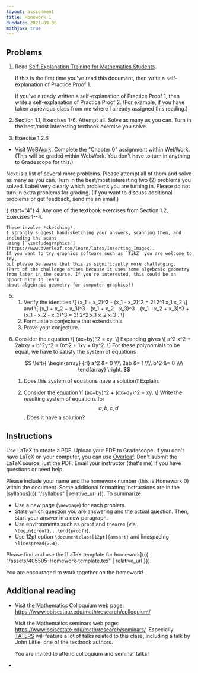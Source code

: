 ```yaml
---
layout: assignment
title: Homework 1
duedate: 2021-09-06
mathjax: true
---
```





## Problems


1.  Read [Self-Explanation Training for Mathematics Students](
    https://www.lboro.ac.uk/media/media/schoolanddepartments/mathematics-education-centre/downloads/research/SE-booklet.pdf).
    
    If this is the first time you've read this document,
    then write a self-explanation of Practice Proof 1.
    
    If you've already written a self-explanation of Practice Proof 1,
    then write a self-explanation of Practice Proof 2.
    (For example, if you have taken a previous class from me where I already assigned this reading.)

2.  Section 1.1, Exercises 1-6: Attempt all. Solve as many as you can.
    Turn in the best/most interesting textbook exercise you solve.

3.  Exercise 1.2.6

+   Visit [WeBWork](https://calculus.boisestate.edu/webwork2).
    Complete the "Chapter 0" assignment within WebWork.
    (This will be graded within WebWork. You don't have to turn in anything to Gradescope for this.)

Next is a list of several more problems.
Please attempt all of them and solve as many as you can.
Turn in the best/most interesting two (2) problems you solved.
Label very clearly which problems you are turning in.
Please do not turn in extra problems for grading.
(If you want to discuss additional problems or get feedback, send me an email.)

{:start="4"}
4.  Any one of the textbook exercises from Section 1.2, Exercises 1--4.

    These involve *sketching*.
    I strongly suggest hand-sketching your answers, scanning them, and including the scans
    using [`\includegraphics`](https://www.overleaf.com/learn/latex/Inserting_Images).
    If you want to try graphics software such as `TikZ` you are welcome to try,
    but please be aware that this is significantly more challenging.
    (Part of the challenge arises because it uses some algebraic geometry
    from later in the course. If you're interested, this could be an opportunity to learn
    about algebraic geometry for computer graphics!)


5.  1.  Verify the identities \\[ (x_1 + x_2)^2 - (x_1 - x_2)^2 = 2! 2^1 x_1 x_2 \\]
        and \\[ (x_1 + x_2 + x_3)^3 - (x_1 + x_2 - x_3)^3 - (x_1 - x_2 + x_3)^3 + (x_1 - x_2 - x_3)^3
        = 3! 2^2 x_1 x_2 x_3 . \\]
    2.  Formulate a conjecture that extends this.
    3.  Prove your conjecture.

6.  Consider the equation \\[ (ax+by)^2 = xy. \\]
    Expanding gives \\[ a^2 x^2 + 2abxy + b^2y^2 = 0x^2 + 1xy + 0y^2. \\]
    For these polynomials to be equal, we have to satisfy the system of equations
    
    $$ \left\{
    \begin{array} {rl}
    a^2 &= 0 \\\\
    2ab &= 1 \\\\
    b^2 &= 0 \\\\
    \end{array}
    \right.
    $$
    
    1.  Does this system of equations have a solution? Explain.
    
    2.  Consider the equation \\[ (ax+by)^2 + (cx+dy)^2 = xy. \\]
        Write the resulting system of equations for $$a,b,c,d$$.
        Does it have a solution?





## Instructions

Use LaTeX to create a PDF. Upload your PDF to Gradescope.
If you don't have LaTeX on your computer, you can use [Overleaf](https://overleaf.com).
Don't submit the LaTeX source, just the PDF.
Email your instructor (that's me) if you have questions or need help.

Please include your name and the homework number
(this is Homework 0) within the document.
Some additional formatting instructions are in the
[syllabus]({{ "/syllabus" | relative_url }}).
To summarize:

+ Use a new page (`\newpage`) for each problem.
+ State which question you are answering and the actual question.
  Then, start your answer in a new paragraph.
+ Use environments such as `proof` and `theorem`
  (via `\begin{proof}...\end{proof}`).
+ Use 12pt option `\documentclass[12pt]{amsart}` and linespacing `\linespread{2.4}`.

Please find and use the [LaTeX template for homework]({{ "/assets/405505-Homework-template.tex" | relative_url }}).

You are encouraged to work together on the homework!


## Additional reading

+   Visit the Mathematics Colloquium web page: <https://www.boisestate.edu/math/research/colloquium/>

    Visit the Mathematics seminars web page: <https://www.boisestate.edu/math/research/seminars/>.
    Especially [TATERS](https://sites.google.com/boisestate.edu/taters/)
    will feature a lot of talks related to this class, including a talk by John Little, one of the textbook authors.

    You are invited to attend colloquium and seminar talks!

+   